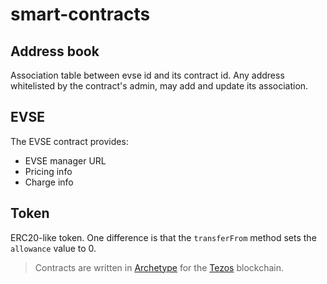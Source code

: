 # smart-contracts

## Address book

Association table between evse id and its contract id. 
Any address whitelisted by the contract's admin, may add and update its association.

## EVSE

The EVSE contract provides:
 * EVSE manager URL
 * Pricing info
 * Charge info
 
 ## Token
 
 ERC20-like token. 
 One difference is that the `transferFrom` method sets the `allowance` value to 0.
 
 > Contracts are written in [Archetype](http://archetype-lang.org/) for the [Tezos](https://tezos.com/) blockchain.

